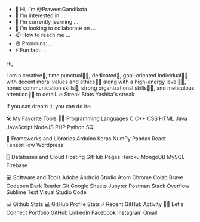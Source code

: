 - 👋 Hi, I’m @PraveenGandikota
- 👀 I’m interested in ...
- 🌱 I’m currently learning ...
- 💞️ I’m looking to collaborate on ...
- 📫 How to reach me ...
- 😄 Pronouns: ...
- ⚡ Fun fact: ...

<!---
PraveenGandikota/PraveenGandikota is a ✨ special ✨ repository because its `README.md` (this file) appears on your GitHub profile.
You can click the Preview link to take a look at your changes.
--->
Hi, 




I am a creative🎡, time punctual👩‍🎓, dedicated🎯, goal-oriented individual👩‍💻 with decent moral values and ethics🙇‍♀️ along with a high-energy level🤹‍♀️, honed communication skills👐, strong organizational skills👮‍♀️, and meticulous attention🕵️‍♀️ to detail.
🔥 Streak Stats
Yashita's streak

If you can dream it, you can do it🔥

🛠️ My Favorite Tools
👨‍💻 Programming Languages
C C++ CSS HTML Java JavaScript NodeJS PHP Python SQL

🧰 Frameworks and Libraries
Arduino Keras NumPy Pandas React TensorFlow Wordpress

🗄️ Databases and Cloud Hosting
GitHub Pages Heroku MongoDB MySQL Firebase

💻 Software and Tools
Adobe Android Studio Atom Chrome Colab Brave Codepen Dark Reader Git Google Sheets Jupyter Postman Stack Overflow Sublime Text Visual Studio Code

📊 Github Stats
💻 GitHub Profile Stats
⚡ Recent GitHub Activity
🙋‍♀️ Let's Connect
Portfolio GitHub LinkedIn Facebook Instagram Gmail

